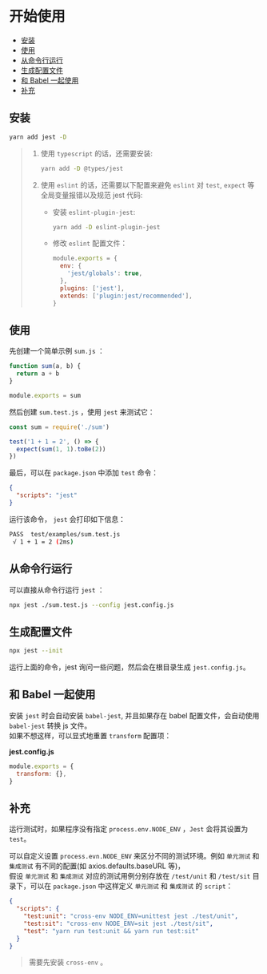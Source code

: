 # 开始使用

- [安装](#%e5%ae%89%e8%a3%85)
- [使用](#%e4%bd%bf%e7%94%a8)
- [从命令行运行](#%e4%bb%8e%e5%91%bd%e4%bb%a4%e8%a1%8c%e8%bf%90%e8%a1%8c)
- [生成配置文件](#%e7%94%9f%e6%88%90%e9%85%8d%e7%bd%ae%e6%96%87%e4%bb%b6)
- [和 Babel 一起使用](#%e5%92%8c-babel-%e4%b8%80%e8%b5%b7%e4%bd%bf%e7%94%a8)
- [补充](#%e8%a1%a5%e5%85%85)

## 安装

```sh
yarn add jest -D
```

> 1. 使用 `typescript` 的话，还需要安装:
>
>    ```sh
>    yarn add -D @types/jest
>    ```
>
> 2. 使用 `eslint` 的话，还需要以下配置来避免 `eslint` 对 `test`, `expect` 等全局变量报错以及规范 jest 代码:
>
>    - 安装 `eslint-plugin-jest`:
>
>      ```sh
>      yarn add -D eslint-plugin-jest
>      ```
>
>    - 修改 `eslint` 配置文件：
>
>      ```js
>      module.exports = {
>        env: {
>          'jest/globals': true,
>        },
>        plugins: ['jest'],
>        extends: ['plugin:jest/recommended'],
>      }
>      ```

## 使用

先创建一个简单示例 `sum.js` ：

```js
function sum(a, b) {
  return a + b
}

module.exports = sum
```

然后创建 `sum.test.js` ，使用 `jest` 来测试它：

```js
const sum = require('./sum')

test('1 + 1 = 2', () => {
  expect(sum(1, 1).toBe(2))
})
```

最后，可以在 `package.json` 中添加 `test` 命令：

```json
{
  "scripts": "jest"
}
```

运行该命令， `jest` 会打印如下信息：

```sh
PASS  test/examples/sum.test.js
 √ 1 + 1 = 2 (2ms)
```

## 从命令行运行

可以直接从命令行运行 `jest` ：

```sh
npx jest ./sum.test.js --config jest.config.js
```

## 生成配置文件

```sh
npx jest --init
```

运行上面的命令，jest 询问一些问题，然后会在根目录生成 `jest.config.js`。

## 和 Babel 一起使用

安装 `jest` 时会自动安装 `babel-jest`, 并且如果存在 babel 配置文件，会自动使用 `babel-jest` 转换 js 文件。  
如果不想这样，可以显式地重置 `transform` 配置项：

**jest.config.js**

```js
module.exports = {
  transform: {},
}
```

## 补充

运行测试时，如果程序没有指定 `process.env.NODE_ENV` ，`Jest` 会将其设置为 `test`。

可以自定义设置 `process.evn.NODE_ENV` 来区分不同的测试环境。例如 `单元测试` 和 `集成测试` 有不同的配置(如 axios.defaults.baseURL 等)，  
假设 `单元测试` 和 `集成测试` 对应的测试用例分别存放在 `/test/unit` 和 `/test/sit` 目录下，可以在 `package.json` 中这样定义 `单元测试` 和 `集成测试` 的 `script`：

```json
{
  "scripts": {
    "test:unit": "cross-env NODE_ENV=unittest jest ./test/unit",
    "test:sit": "cross-env NODE_ENV=sit jest ./test/sit",
    "test": "yarn run test:unit && yarn run test:sit"
  }
}
```

> 需要先安装 `cross-env` 。
